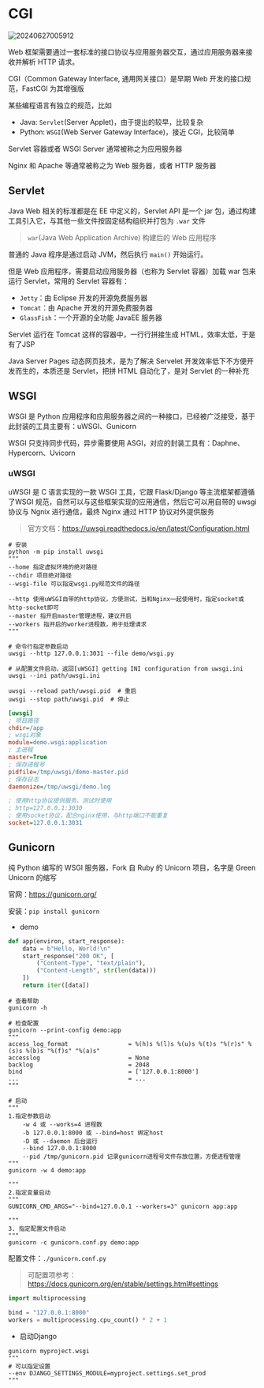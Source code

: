 # CGI

![20240627005912](https://image.zuoright.com/20240627005912.png)

Web 框架需要通过一套标准的接口协议与应用服务器交互，通过应用服务器来接收并解析 HTTP 请求。

CGI（Common Gateway Interface, 通用网关接口）是早期 Web 开发的接口规范，FastCGI 为其增强版

某些编程语言有独立的规范，比如

- Java: `Servlet`(Server Applet)，由于提出的较早，比较复杂
- Python: `WSGI`(Web Server Gateway Interface)，接近 CGI，比较简单

Servlet 容器或者 WSGI Server 通常被称之为应用服务器

Nginx 和 Apache 等通常被称之为 Web 服务器，或者 HTTP 服务器

## Servlet

Java Web 相关的标准都是在 EE 中定义的，Servlet API 是一个 jar 包，通过构建工具引入它，与其他一些文件按固定结构组织并打包为 `.war` 文件

> `war`(Java Web Application Archive) 构建后的 Web 应用程序

普通的 Java 程序是通过启动 JVM，然后执行 `main()` 开始运行。

但是 Web 应用程序，需要启动应用服务器（也称为 Servlet 容器）加载 war 包来运行 Servlet，常用的 Servlet 容器有：

- `Jetty`：由 Eclipse 开发的开源免费服务器
- `Tomcat`：由 Apache 开发的开源免费服务器
- `GlassFish`：一个开源的全功能 JavaEE 服务器

Servlet 运行在 Tomcat 这样的容器中，一行行拼接生成 HTML，效率太低，于是有了JSP

Java Server Pages 动态网页技术，是为了解决 Servelet 开发效率低下不方便开发而生的，本质还是 Servlet，把拼 HTML 自动化了，是对 Servlet 的一种补充

## WSGI

WSGI 是 Python 应用程序和应用服务器之间的一种接口，已经被广泛接受，基于此封装的工具主要有：uWSGI、Gunicorn

WSGI 只支持同步代码，异步需要使用 ASGI，对应的封装工具有：Daphne、Hypercorn、Uvicorn

### uWSGI

uWSGI 是 C 语言实现的一款 WSGI 工具，它跟 Flask/Django 等主流框架都遵循了WSGI 规范，自然可以与这些框架实现的应用通信，然后它可以用自带的 uwsgi 协议与 Ngnix 进行通信，最终 Nginx 通过 HTTP 协议对外提供服务

> 官方文档：<https://uwsgi.readthedocs.io/en/latest/Configuration.html>

```shell
# 安装
python -m pip install uwsgi
"""
--home 指定虚拟环境的绝对路径
--chdir 项目绝对路径
--wsgi-file 可以指定wsgi.py规范文件的路径

--http 使用uWSGI自带的http协议，方便测试，当和Nginx一起使用时，指定socket或http-socket即可
--master 指开启master管理进程，建议开启
--workers 指开启的worker进程数，用于处理请求
"""

# 命令行指定参数启动
uwsgi --http 127.0.0.1:3031 --file demo/wsgi.py

# 从配置文件启动，返回[uWSGI] getting INI configuration from uwsgi.ini
uwsgi --ini path/uwsgi.ini

uwsgi --reload path/uwsgi.pid  # 重启
uwsgi --stop path/uwsgi.pid  # 停止
```

```ini
[uwsgi]
; 项目路径
chdir=/app
; wsgi对象
module=demo.wsgi:application
; 主进程
master=True
; 保存进程号
pidfile=/tmp/uwsgi/demo-master.pid
; 保存日志
daemonize=/tmp/uwsgi/demo.log

; 使用http协议提供服务，测试时使用
; http=127.0.0.1:3030
; 使用socket协议，配合nginx使用，与http端口不能重复
socket=127.0.0.1:3031
```

## Gunicorn

纯 Python 编写的 WSGI 服务器，Fork 自 Ruby 的 Unicorn 项目，名字是 Green Unicorn 的缩写

官网：<https://gunicorn.org/>

安装：`pip install gunicorn`

- demo

```python
def app(environ, start_response):
    data = b"Hello, World!\n"
    start_response("200 OK", [
        ("Content-Type", "text/plain"),
        ("Content-Length", str(len(data)))
    ])
    return iter([data])
```

```shell
# 查看帮助
gunicorn -h

# 检查配置
gunicorn --print-config demo:app
"""
access_log_format                 = %(h)s %(l)s %(u)s %(t)s "%(r)s" %(s)s %(b)s "%(f)s" "%(a)s"
accesslog                         = None
backlog                           = 2048
bind                              = ['127.0.0.1:8000']
...                               = ...
"""

# 启动
"""
1.指定参数启动
    -w 4 或 --works=4 进程数
    -b 127.0.0.1:8000 或 --bind=host 绑定host
    -D 或 --daemon 后台运行
    --bind 127.0.0.1:8000
    --pid /tmp/gunicorn.pid 记录gunicorn进程号文件存放位置，方便进程管理
"""
gunicorn -w 4 demo:app

"""
2.指定变量启动
"""
GUNICORN_CMD_ARGS="--bind=127.0.0.1 --workers=3" gunicorn app:app

"""
3. 指定配置文件启动
"""
gunicorn -c gunicorn.conf.py demo:app
```

配置文件：`./gunicorn.conf.py`

> 可配置项参考：<https://docs.gunicorn.org/en/stable/settings.html#settings>

```python
import multiprocessing

bind = "127.0.0.1:8000"
workers = multiprocessing.cpu_count() * 2 + 1
```

- 启动Django

```shell
gunicorn myproject.wsgi
"""
# 可以指定设置
--env DJANGO_SETTINGS_MODULE=myproject.settings.set_prod
"""
```

